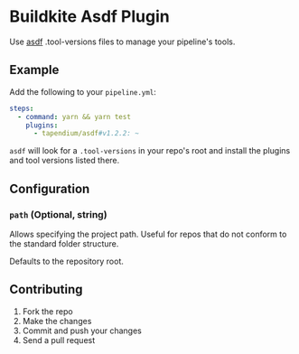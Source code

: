 # Buildkite Asdf Plugin

Use [asdf](https://asdf-vm.com/) .tool-versions files to manage your pipeline's tools.

## Example

Add the following to your `pipeline.yml`:

```yaml
steps:
  - command: yarn && yarn test
    plugins:
      - tapendium/asdf#v1.2.2: ~
```

`asdf` will look for a `.tool-versions` in your repo's root and install the plugins and tool versions listed there.

## Configuration

### `path` (Optional, string)

Allows specifying the project path. Useful for repos that do not conform to the standard folder structure.

Defaults to the repository root.

## Contributing

1. Fork the repo
2. Make the changes
3. Commit and push your changes
4. Send a pull request
